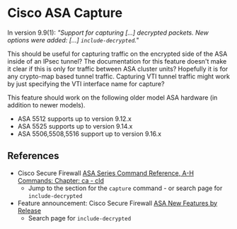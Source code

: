 # Cisco ASA Capture

In version 9.9(1): *"Support for capturing [...] decrypted packets. New options were added: [...] `include-decrypted`."*

This should be useful for capturing traffic on the encrypted side of the ASA inside of an IPsec tunnel?
The documentation for this feature doesn't make it clear if this is only for traffic between ASA cluster units?
Hopefully it is for any crypto-map based tunnel traffic.
Capturing VTI tunnel traffic might work by just specifying the VTI interface name for capture?

This feature should work on the following older model ASA hardware (in addition to newer models).
* ASA 5512 supports up to version 9.12.x
* ASA 5525 supports up to version 9.14.x
* ASA 5506,5508,5516 support up to version 9.16.x

## References

* Cisco Secure Firewall [ASA Series Command Reference, A-H Commands: Chapter: ca - cld][1]
  * Jump to the section for the `capture` command - or search page for `include-decrypted`
* Feature announcement: Cisco Secure Firewall [ASA New Features by Release][2]
  * Search page for `include-decrypted`

[1]: https://www.cisco.com/c/en/us/td/docs/security/asa/asa-cli-reference/A-H/asa-command-ref-A-H/ca-cld-commands.html#wp2435483314
[2]: https://www.cisco.com/c/en/us/td/docs/security/asa/roadmap/asa_new_features.html
